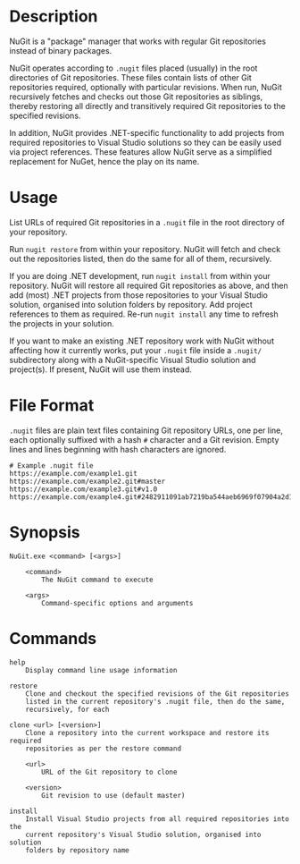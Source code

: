 Description
===========

NuGit is a "package" manager that works with regular Git repositories instead
of binary packages.

NuGit operates according to `.nugit` files placed (usually) in the root
directories of Git repositories.  These files contain lists of other Git
repositories required, optionally with particular revisions.  When run, NuGit
recursively fetches and checks out those Git repositories as siblings, thereby
restoring all directly and transitively required Git repositories to the
specified revisions.

In addition, NuGit provides .NET-specific functionality to add projects from
required repositories to Visual Studio solutions so they can be easily used
via project references.  These features allow NuGit serve as a simplified
replacement for NuGet, hence the play on its name.


Usage
=====

List URLs of required Git repositories in a `.nugit` file in the root
directory of your repository.

Run `nugit restore` from within your repository.  NuGit will fetch and check
out the repositories listed, then do the same for all of them, recursively.

If you are doing .NET development, run `nugit install` from within your
repository.  NuGit will restore all required Git repositories as above, and
then add (most) .NET projects from those repositories to your Visual Studio
solution, organised into solution folders by repository.  Add project
references to them as required.  Re-run `nugit install` any time to refresh
the projects in your solution.

If you want to make an existing .NET repository work with NuGit without
affecting how it currently works, put your `.nugit` file inside a `.nugit/`
subdirectory along with a NuGit-specific Visual Studio solution and
project(s).  If present, NuGit will use them instead.


File Format
===========

`.nugit` files are plain text files containing Git repository URLs, one per
line, each optionally suffixed with a hash `#` character and a Git revision.
Empty lines and lines beginning with hash characters are ignored.

    # Example .nugit file
    https://example.com/example1.git
    https://example.com/example2.git#master
    https://example.com/example3.git#v1.0
    https://example.com/example4.git#2482911091ab7219ba544aeb6969f07904a2d1b0


Synopsis
========

    NuGit.exe <command> [<args>]

        <command>
            The NuGit command to execute

        <args>
            Command-specific options and arguments


Commands
========

    help
        Display command line usage information

    restore
        Clone and checkout the specified revisions of the Git repositories
        listed in the current repository's .nugit file, then do the same,
        recursively, for each

    clone <url> [<version>]
        Clone a repository into the current workspace and restore its required
        repositories as per the restore command

        <url>
            URL of the Git repository to clone

        <version>
            Git revision to use (default master)

    install
        Install Visual Studio projects from all required repositories into the
        current repository's Visual Studio solution, organised into solution
        folders by repository name
